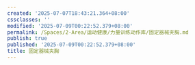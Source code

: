 ```yaml
---
created: '2025-07-07T18:43:21.364+08:00'
cssclasses: ''
modified: '2025-07-09T00:22:52.379+08:00'
permalink: /Spaces/2-Area/运动健康/力量训练动作库/固定器械夹胸.md
publish: true
published: '2025-07-09T00:22:52.379+08:00'
title: 固定器械夹胸
---
```

